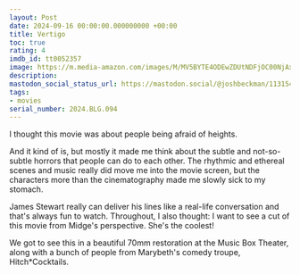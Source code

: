 ```yaml
---
layout: Post
date: 2024-09-16 00:00:00.000000000 +00:00
title: Vertigo
toc: true
rating: 4
imdb_id: tt0052357
image: https://m.media-amazon.com/images/M/MV5BYTE4ODEwZDUtNDFjOC00NjAxLWEzYTQtYTI1NGVmZmFlNjdiL2ltYWdlL2ltYWdlXkEyXkFqcGdeQXVyNjc1NTYyMjg@._V1_SX300.jpg
description:
mastodon_social_status_url: https://mastodon.social/@joshbeckman/113154153935132515
tags:
- movies
serial_number: 2024.BLG.094
---
```

I thought this movie was about people being afraid of heights.

And it kind of is, but mostly it made me think about the subtle and not-so-subtle horrors that people can do to each other. The rhythmic and ethereal scenes and music really did move me into the movie screen, but the characters more than the cinematography made me slowly sick to my stomach.

James Stewart really can deliver his lines like a real-life conversation and that's always fun to watch. Throughout, I also thought: I want to see a cut of this movie from Midge's perspective. She's the coolest!

We got to see this in a beautiful 70mm restoration at the Music Box Theater, along with a bunch of people from Marybeth's comedy troupe, Hitch*Cocktails.
